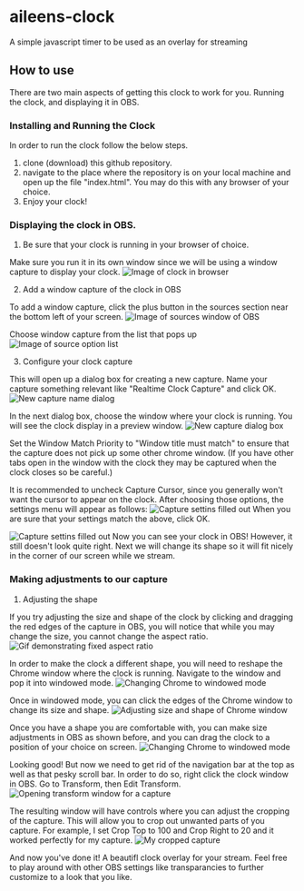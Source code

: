 # aileens-clock
 A simple javascript timer to be used as an overlay for streaming

## How to use

There are two main aspects of getting this clock to work for you. Running the clock, and displaying it in OBS.

### Installing and Running the Clock
In order to run the clock follow the below steps.

1. clone (download) this github repository.
2. navigate to the place where the repository is on your local machine and open up the file "index.html". You may do this with any browser of your choice.
3. Enjoy your clock!


### Displaying the clock in OBS.

1. Be sure that your clock is running in your browser of choice. 

Make sure you run it in its own window since we will be using a window capture to display your clock. 
![Image of clock in browser](image/instructions/obs_1.JPG)

2. Add a window capture of the clock in OBS

To add a window capture, click the plus button in the sources section near the bottom left of your screen.
![Image of sources window of OBS](image/instructions/obs_2.JPG)

Choose window capture from the list that pops up
![Image of source option list](image/instructions/obs_3.JPG)

3. Configure your clock capture

This will open up a dialog box for creating a new capture. Name your capture something relevant like "Realtime Clock Capture" and click OK.
![New capture name dialog](image/instructions/obs_4.JPG)

In the next dialog box, choose the window where your clock is running. You will see the clock display in a preview window. 
![New capture dialog box](image/instructions/obs_5.JPG)

Set the Window Match Priority to "Window title must match" to ensure that the capture does not pick up some other chrome window. (If you have other tabs open in the window with the clock they may be captured when the clock closes so be careful.)

It is recommended to uncheck Capture Cursor, since you generally won't want the cursor to appear on the clock. After choosing those options, the settings menu will appear as follows:
![Capture settins filled out](image/instructions/obs_6.JPG)
When you are sure that your settings match the above, click OK.

![Capture settins filled out](image/instructions/obs_7.JPG)
Now you can see your clock in OBS! However, it still doesn't look quite right. Next we will change its shape so it will fit nicely in the corner of our screen while we stream.

### Making adjustments to our capture

1. Adjusting the shape

If you try adjusting the size and shape of the clock by clicking and dragging the red edges of the capture in OBS, you will notice that while you may change the size, you cannot change the aspect ratio.
![Gif demonstrating fixed aspect ratio](https://media1.giphy.com/media/BRFE7dKp7oRRTbEfg0/giphy.gif)

In order to make the clock a different shape, you will need to reshape the Chrome window where the clock is running. Navigate to the window and pop it into windowed mode.
![Changing Chrome to windowed mode](image/instructions/obs_8.JPG)

Once in windowed mode, you can click the edges of the Chrome window to change its size and shape.
![Adjusting size and shape of Chrome window](https://media2.giphy.com/media/hlOqI51OSwbkC5ZhmB/giphy.gif)

Once you have a shape you are comfortable with, you can make size adjustments in OBS as shown before, and you can drag the clock to a position of your choice on screen. 
![Changing Chrome to windowed mode](image/instructions/obs_9.JPG)

Looking good! But now we need to get rid of the navigation bar at the top as well as that pesky scroll bar. In order to do so, right click the clock window in OBS. Go to Transform, then Edit Transform.
![Opening transform window for a capture](image/instructions/obs_10.JPG)

The resulting window will have controls where you can adjust the cropping of the capture. This will allow you to crop out unwanted parts of you capture. For example, I set Crop Top to 100 and Crop Right to 20 and it worked perfectly for my capture. 
![My cropped capture](image/instructions/obs_11.JPG)

And now you've done it! A beautifl clock overlay for your stream. Feel free to play around with other OBS settings like transparancies to further customize to a look that you like. 